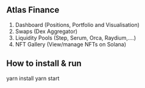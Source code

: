 ## Atlas Finance

1. Dashboard (Positions, Portfolio and Visualisation)
1. Swaps (Dex Aggregator)
1. Liquidity Pools (Step, Serum, Orca, Raydium,....)
1. NFT Gallery (View/manage NFTs on Solana)

## How to install & run
  yarn install
  yarn start
  